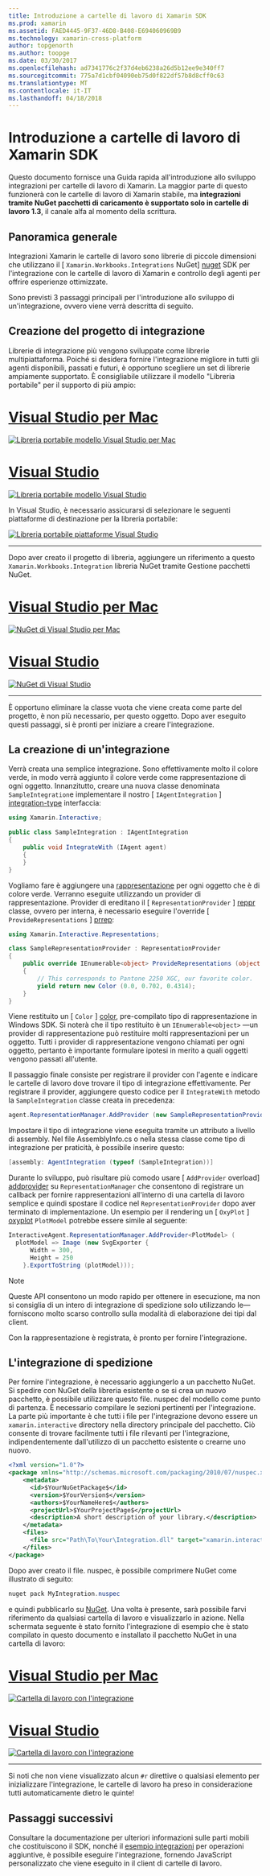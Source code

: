 ```yaml
---
title: Introduzione a cartelle di lavoro di Xamarin SDK
ms.prod: xamarin
ms.assetid: FAED4445-9F37-46D8-B408-E694060969B9
ms.technology: xamarin-cross-platform
author: topgenorth
ms.author: toopge
ms.date: 03/30/2017
ms.openlocfilehash: ad7341776c2f37d4eb6238a26d5b12ee9e340ff7
ms.sourcegitcommit: 775a7d1cbf04090eb75d0f822df57b8d8cff0c63
ms.translationtype: MT
ms.contentlocale: it-IT
ms.lasthandoff: 04/18/2018
---
```

# <a name="getting-started-with-the-xamarin-workbooks-sdk"></a>Introduzione a cartelle di lavoro di Xamarin SDK

Questo documento fornisce una Guida rapida all'introduzione allo sviluppo integrazioni per cartelle di lavoro di Xamarin. La maggior parte di questo funzionerà con le cartelle di lavoro di Xamarin stabile, ma **integrazioni tramite NuGet pacchetti di caricamento è supportato solo in cartelle di lavoro 1.3**, il canale alfa al momento della scrittura.

## <a name="general-overview"></a>Panoramica generale

Integrazioni Xamarin le cartelle di lavoro sono librerie di piccole dimensioni che utilizzano il [ `Xamarin.Workbooks.Integrations` NuGet] [ nuget] SDK per l'integrazione con le cartelle di lavoro di Xamarin e controllo degli agenti per offrire esperienze ottimizzate.

Sono previsti 3 passaggi principali per l'introduzione allo sviluppo di un'integrazione, ovvero viene verrà descritta di seguito.

## <a name="creating-the-integration-project"></a>Creazione del progetto di integrazione

Librerie di integrazione più vengono sviluppate come librerie multipiattaforma. Poiché si desidera fornire l'integrazione migliore in tutti gli agenti disponibili, passati e futuri, è opportuno scegliere un set di librerie ampiamente supportato. È consigliabile utilizzare il modello "Libreria portabile" per il supporto di più ampio:

# <a name="visual-studio-for-mactabvsmac"></a>[Visual Studio per Mac](#tab/vsmac)

[![Libreria portabile modello Visual Studio per Mac](images/xamarin-studio-pcl.png)](images/xamarin-studio-pcl.png#lightbox)

# <a name="visual-studiotabvswin"></a>[Visual Studio](#tab/vswin)

[![Libreria portabile modello Visual Studio](images/visual-studio-pcl.png)](images/visual-studio-pcl.png#lightbox)

In Visual Studio, è necessario assicurarsi di selezionare le seguenti piattaforme di destinazione per la libreria portabile:

[![Libreria portabile piattaforme Visual Studio](images/visual-studio-pcl-platforms.png)](images/visual-studio-pcl-platforms.png#lightbox)

-----

Dopo aver creato il progetto di libreria, aggiungere un riferimento a questo `Xamarin.Workbooks.Integration` libreria NuGet tramite Gestione pacchetti NuGet.

# <a name="visual-studio-for-mactabvsmac"></a>[Visual Studio per Mac](#tab/vsmac)

[![NuGet di Visual Studio per Mac](images/xamarin-studio-nuget.png)](images/xamarin-studio-nuget.png#lightbox)

# <a name="visual-studiotabvswin"></a>[Visual Studio](#tab/vswin)

[![NuGet di Visual Studio](images/visual-studio-nuget.png)](images/visual-studio-nuget.png#lightbox)

-----

È opportuno eliminare la classe vuota che viene creata come parte del progetto, è non più necessario, per questo oggetto. Dopo aver eseguito questi passaggi, si è pronti per iniziare a creare l'integrazione.

## <a name="building-an-integration"></a>La creazione di un'integrazione

Verrà creata una semplice integrazione. Sono effettivamente molto il colore verde, in modo verrà aggiunto il colore verde come rappresentazione di ogni oggetto. Innanzitutto, creare una nuova classe denominata `SampleIntegration`e implementare il nostro [ `IAgentIntegration` ] [ integration-type] interfaccia:

```csharp
using Xamarin.Interactive;

public class SampleIntegration : IAgentIntegration
{
    public void IntegrateWith (IAgent agent)
    {
    }
}
```

Vogliamo fare è aggiungere una [rappresentazione](~/tools/workbooks/sdk/representations.md) per ogni oggetto che è di colore verde. Verranno eseguite utilizzando un provider di rappresentazione. Provider di ereditano il [ `RepresentationProvider` ] [ reppr] classe, ovvero per interna, è necessario eseguire l'override [ `ProvideRepresentations` ] [ prrep]:

```csharp
using Xamarin.Interactive.Representations;

class SampleRepresentationProvider : RepresentationProvider
{
    public override IEnumerable<object> ProvideRepresentations (object obj)
    {
        // This corresponds to Pantone 2250 XGC, our favorite color.
        yield return new Color (0.0, 0.702, 0.4314);
    }
}
```

Viene restituito un [ `Color` ] [ color], pre-compilato tipo di rappresentazione in Windows SDK.
Si noterà che il tipo restituito è un `IEnumerable<object>` &mdash;un provider di rappresentazione può restituire molti rappresentazioni per un oggetto. Tutti i provider di rappresentazione vengono chiamati per ogni oggetto, pertanto è importante formulare ipotesi in merito a quali oggetti vengono passati all'utente.

Il passaggio finale consiste per registrare il provider con l'agente e indicare le cartelle di lavoro dove trovare il tipo di integrazione effettivamente. Per registrare il provider, aggiungere questo codice per il `IntegrateWith` metodo la `SampleIntegration` classe creata in precedenza:

```csharp
agent.RepresentationManager.AddProvider (new SampleRepresentationProvider ());
```

Impostare il tipo di integrazione viene eseguita tramite un attributo a livello di assembly. Nel file AssemblyInfo.cs o nella stessa classe come tipo di integrazione per praticità, è possibile inserire questo:

```csharp
[assembly: AgentIntegration (typeof (SampleIntegration))]
````

Durante lo sviluppo, può risultare più comodo usare [ `AddProvider` overload] [ addprovider] su `RepresentationManager` che consentono di registrare un callback per fornire rappresentazioni all'interno di una cartella di lavoro semplice e quindi spostare il codice nel `RepresentationProvider` dopo aver terminato di implementazione. Un esempio per il rendering un [ `OxyPlot` ] [ oxyplot] `PlotModel` potrebbe essere simile al seguente:

```csharp
InteractiveAgent.RepresentationManager.AddProvider<PlotModel> (
  plotModel => Image (new SvgExporter {
      Width = 300,
      Height = 250
    }.ExportToString (plotModel)));
```

> [!NOTE]
> Queste API consentono un modo rapido per ottenere in esecuzione, ma non si consiglia di un intero di integrazione di spedizione solo utilizzando le&mdash;forniscono molto scarso controllo sulla modalità di elaborazione dei tipi dal client.

Con la rappresentazione è registrata, è pronto per fornire l'integrazione.

## <a name="shipping-your-integration"></a>L'integrazione di spedizione

Per fornire l'integrazione, è necessario aggiungerlo a un pacchetto NuGet.
Si spedire con NuGet della libreria esistente o se si crea un nuovo pacchetto, è possibile utilizzare questo file. nuspec del modello come punto di partenza.
È necessario compilare le sezioni pertinenti per l'integrazione. La parte più importante è che tutti i file per l'integrazione devono essere un `xamarin.interactive` directory nella directory principale del pacchetto. Ciò consente di trovare facilmente tutti i file rilevanti per l'integrazione, indipendentemente dall'utilizzo di un pacchetto esistente o crearne uno nuovo.

```xml
<?xml version="1.0"?>
<package xmlns="http://schemas.microsoft.com/packaging/2010/07/nuspec.xsd">
    <metadata>
      <id>$YourNuGetPackage$</id>
      <version>$YourVersion$</version>
      <authors>$YourNameHere$</authors>
      <projectUrl>$YourProjectPage$</projectUrl>
      <description>A short description of your library.</description>
    </metadata>
    <files>
      <file src="Path\To\Your\Integration.dll" target="xamarin.interactive" />
    </files>
</package>
```

Dopo aver creato il file. nuspec, è possibile comprimere NuGet come illustrato di seguito:

```csharp
nuget pack MyIntegration.nuspec
```

e quindi pubblicarlo su [NuGet][nugetorg]. Una volta è presente, sarà possibile farvi riferimento da qualsiasi cartella di lavoro e visualizzarlo in azione. Nella schermata seguente è stato fornito l'integrazione di esempio che è stato compilato in questo documento e installato il pacchetto NuGet in una cartella di lavoro:

# <a name="visual-studio-for-mactabvsmac"></a>[Visual Studio per Mac](#tab/vsmac)

[![Cartella di lavoro con l'integrazione](images/mac-workbooks-integrated.png)](images/mac-workbooks-integrated.png#lightbox)

# <a name="visual-studiotabvswin"></a>[Visual Studio](#tab/vswin)

[![Cartella di lavoro con l'integrazione](images/windows-workbooks-integrated.png)](images/windows-workbooks-integrated.png#lightbox)

-----

Si noti che non viene visualizzato alcun `#r` direttive o qualsiasi elemento per inizializzare l'integrazione, le cartelle di lavoro ha preso in considerazione tutti automaticamente dietro le quinte!

## <a name="next-steps"></a>Passaggi successivi

Consultare la documentazione per ulteriori informazioni sulle parti mobili che costituiscono il SDK, nonché il [esempio integrazioni](~/tools/workbooks/samples/index.md) per operazioni aggiuntive, è possibile eseguire l'integrazione, fornendo JavaScript personalizzato che viene eseguito in il client di cartelle di lavoro.

[integration-type]: https://developer.xamarin.com/api/type/Xamarin.Interactive.IAgentIntegration/
[repman-api]: https://developer.xamarin.com/api/type/Xamarin.Interactive.Representations.IRepresentationManager/
[color]: https://developer.xamarin.com/api/type/Xamarin.Interactive.Representations.Color/
[xir]: https://developer.xamarin.com/api/namespace/Xamarin.Interactive.Representations/
[reppr]: https://developer.xamarin.com/api/type/Xamarin.Interactive.Representations.RepresentationProvider/
[prrep]: https://developer.xamarin.com/api/member/Xamarin.Interactive.Representations.RepresentationProvider.ProvideRepresentations/p/System.Object/
[nugetorg]: https://nuget.org
[nuget]: https://nuget.org/packages/Xamarin.Workbooks.Integration
[addprovider]: https://developer.xamarin.com/api/member/Xamarin.Interactive.Representations.IRepresentationManager.AddProvider/
[oxyplot]: http://www.oxyplot.org/
